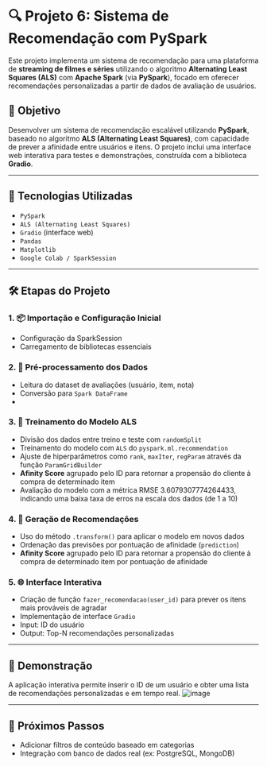
# 🔍 Projeto 6: Sistema de Recomendação com PySpark 

Este projeto implementa um sistema de recomendação para uma plataforma de **streaming de filmes e séries** utilizando o algoritmo **Alternating Least Squares (ALS)** com **Apache Spark** (via **PySpark**), focado em oferecer recomendações personalizadas a partir de dados de avaliação de usuários.

## 📌 Objetivo

Desenvolver um sistema de recomendação escalável utilizando **PySpark**, baseado no algoritmo **ALS (Alternating  Least Squares)**, com capacidade de prever a afinidade entre usuários e itens. O projeto inclui uma interface web interativa para testes e demonstrações, construída com a biblioteca **Gradio**.

---

## 🚀 Tecnologias Utilizadas

- `PySpark`
- `ALS (Alternating Least Squares)`
- `Gradio` (interface web)
- `Pandas`
- `Matplotlib`
- `Google Colab / SparkSession`

---

## 🛠️ Etapas do Projeto

### 1. 📦 Importação e Configuração Inicial
- Configuração da SparkSession
- Carregamento de bibliotecas essenciais

### 2. 🧼 Pré-processamento dos Dados
- Leitura do dataset de avaliações (usuário, item, nota)
- Conversão para `Spark DataFrame`
- 
### 3. 🤖 Treinamento do Modelo ALS
- Divisão dos dados entre treino e teste com `randomSplit`
- Treinamento do modelo com `ALS` do `pyspark.ml.recommendation`
- Ajuste de hiperparâmetros como `rank`, `maxIter`, `regParam` através da função `ParamGridBuilder`
- **Afinity Score** agrupado pelo ID para retornar a propensão do cliente à compra de determinado item
- Avaliação do modelo com a métrica RMSE 3.6079307774264433, indicando uma baixa taxa de erros na escala dos dados (de 1 a 10)

### 4. 🎯 Geração de Recomendações
- Uso do método `.transform()` para aplicar o modelo em novos dados
- Ordenação das previsões por pontuação de afinidade (`prediction`)
- **Afinity Score** agrupado pelo ID para retornar a propensão do cliente à compra de determinado item por pontuação de afinidade


### 5. 🌐 Interface Interativa
- Criação de função `fazer_recomendacao(user_id)` para prever os itens mais prováveis de agradar
- Implementação de interface `Gradio`
- Input: ID do usuário
- Output: Top-N recomendações personalizadas

---


## 🎥 Demonstração

A aplicação interativa permite inserir o ID de um usuário e obter uma lista de recomendações personalizadas e em tempo real.
![image](https://github.com/user-attachments/assets/79c11bfe-9e81-4c35-9492-eaba42436676)


---

## 🧠 Próximos Passos

- Adicionar filtros de conteúdo baseado em categorias
- Integração com banco de dados real (ex: PostgreSQL, MongoDB)
